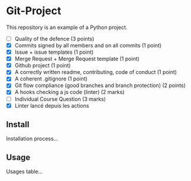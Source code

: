 # Git-Project

This repository is an example of a Python project.

- [ ] Quality of the defence (3 points)
- [X] Commits signed by all members and on all commits (1 point)
- [X] Issue + issue templates (1 point)
- [X] Merge Request + Merge Request template (1 point)
- [x] Github project (1 point)
- [x] A correctly written readme, contributing, code of conduct (1 point)
- [X] A coherent .gitignore (1 point)
- [x] Git flow compliance (good branches and branch protection) (2 points)
- [x] A hooks checking a js code (linter) (2 marks)
- [ ] Individual Course Question (3 marks)
- [x] Linter lancé depuis les actions

## Install
Installation process...

## Usage
Usages table...
